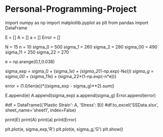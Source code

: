 # Personal-Programming-Project
import numpy as np
import matplotlib.pyplot as plt
from pandas import DataFrame

E = []
A = []
a = []
Error = []

N = 15
n = 10
sigma_0 = 500
sigma_1 = 260
sigma_2 = 280
sigma_00 = 490
sigma_11 = 250
sigma_22 = 270

e = np.arange(0,1,0.038)
    
sigma_exp = sigma_0 + (sigma_1*e) + (sigma_2*(1-np.exp(-N*e)))
sigma_g = sigma_00 + (sigma_11*e) + (sigma_22*(1-np.exp(-n*e)))

error = (1.0/len(e))*((sigma_exp - sigma_g)**2).sum()

E.append(e)
A.append(sigma_exp)
a.append(sigma_g)
Error.append(error)

#df = DataFrame({'Plastic Strain': A, 'Stress': B})
#df.to_excel('SSData.xlsx', sheet_name='sheet1', index=False)

print(E)
print(A)
print(a)
print(Error)

plt.plot(e, sigma_exp,'R')
plt.plot(e, sigma_g,'G')
plt.show()
